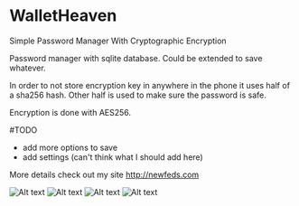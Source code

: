 # WalletHeaven
Simple Password Manager With Cryptographic Encryption

Password manager with sqlite database. Could be extended to save whatever.

In order to not store encryption key in anywhere in the phone it uses 
half of a sha256 hash. Other half is used to make sure the password is
safe.

Encryption is done with AES256.


#TODO
- add more options to save
- add settings (can't think what I should add here)

More details check out my site http://newfeds.com


![Alt text](http://i.imgur.com/JViJQLt.png)
![Alt text](http://i.imgur.com/3oxrr5W.png)
![Alt text](http://i.imgur.com/Iocr8LL.png)
![Alt text](http://i.imgur.com/2mjJ3dJ.png)

